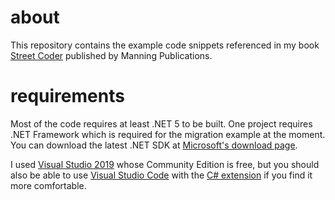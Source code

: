 # about

This repository contains the example code snippets 
referenced in my book [Street Coder](https://streetcoder.org)
published by Manning Publications.

# requirements

Most of the code requires at least .NET 5 to be built. One project requires 
.NET Framework which is required for the migration example at the moment. 
You can download the latest .NET SDK 
at [Microsoft's download page](https://dotnet.microsoft.com/download).

I used [Visual Studio 2019](https://visualstudio.microsoft.com/vs/)
whose Community Edition is free, but you should also be able to use 
[Visual Studio Code](https://code.visualstudio.com/)
with the [C# extension](https://marketplace.visualstudio.com/items?itemName=ms-dotnettools.csharp) 
if you find it more comfortable.

